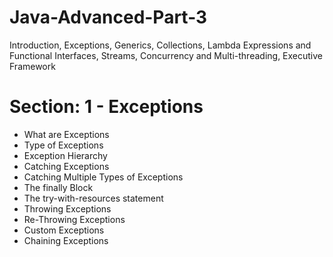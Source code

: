 # Java-Advanced-Part-3
Introduction, Exceptions, Generics, Collections, Lambda Expressions and Functional Interfaces, Streams, Concurrency and Multi-threading, Executive Framework

# Section: 1 - Exceptions
- What are Exceptions
- Type of Exceptions
- Exception Hierarchy
- Catching Exceptions
- Catching Multiple Types of Exceptions
- The finally Block
- The try-with-resources statement
- Throwing Exceptions
- Re-Throwing Exceptions
- Custom Exceptions
- Chaining Exceptions

